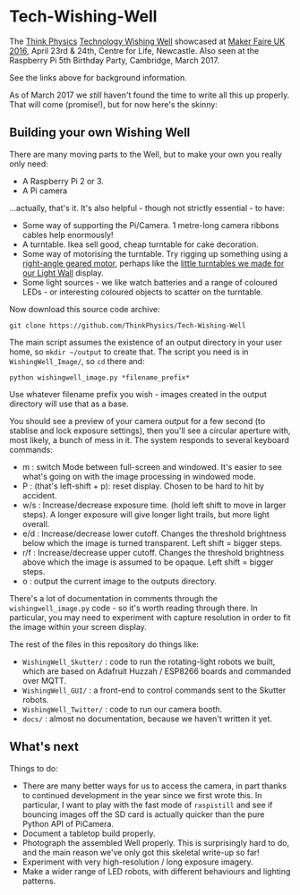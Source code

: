 # Tech-Wishing-Well
The [Think Physics](http://thinkphysics.org) [Technology Wishing Well](http://thinkphysics.org/activity/technology-wishing-well/) showcased at [Maker Faire UK 2016](http://www.makerfaireuk.com), April 23rd & 24th, Centre for Life, Newcastle. Also seen at the Raspberry Pi 5th Birthday Party, Cambridge, March 2017.

See the links above for background information.

As of March 2017 we *still* haven't found the time to write all this up properly. That will come (promise!), but for now here's the skinny:

## Building your own Wishing Well

There are many moving parts to the Well, but to make your own you really only need:

* A Raspberry Pi 2 or 3.
* A Pi camera

...actually, that's it. It's also helpful - though not strictly essential - to have:

* Some way of supporting the Pi/Camera. 1 metre-long camera ribbons cables help enormously!
* A turntable. Ikea sell good, cheap turntable for cake decoration.
* Some way of motorising the turntable. Try rigging up something using a [right-angle geared motor](https://www.kitronik.co.uk/2547-right-angle-geared-hobby-motor.html), perhaps like the [little turntables we made for our Light Wall](https://nustem.uk/activity/light-wall/) display.
* Some light sources - we like watch batteries and a range of coloured LEDs - or interesting coloured objects to scatter on the turntable.

Now download this source code archive:

    git clone https://github.com/ThinkPhysics/Tech-Wishing-Well

The main script assumes the existence of an output directory in your user home, so `mkdir ~/output` to create that. The script you need is in `WishingWell_Image/`, so `cd` there and:

    python wishingwell_image.py *filename_prefix*

Use whatever filename prefix you wish - images created in the output directory will use that as a base.

You should see a preview of your camera output for a few second (to stablise and lock exposure settings), then you'll see a circular aperture with, most likely, a bunch of mess in it. The system responds to several keyboard commands:

* m : switch Mode between full-screen and windowed. It's easier to see what's going on with the image processing in windowed mode.
* P : (that's left-shift + p): reset display. Chosen to be hard to hit by accident.
* w/s : Increase/decrease exposure time. (hold left shift to move in larger steps). A longer exposure will give longer light trails, but more light overall.
* e/d : Increase/decrease lower cutoff. Changes the threshold brightness below which the image is turned transparent. Left shift = bigger steps.
* r/f : Increase/decrease upper cutoff. Changes the threshold brightness above which the image is assumed to be opaque. Left shift = bigger steps.
* o : output the current image to the outputs directory.

There's a lot of documentation in comments through the `wishingwell_image.py` code - so it's worth reading through there. In particular, you may need to experiment with capture resolution in order to fit the image within your screen display.

The rest of the files in this repository do things like:

* `WishingWell_Skutter/` : code to run the rotating-light robots we built, which are based on Adafruit Huzzah / ESP8266 boards and commanded over MQTT.
* `WishingWell_GUI/` : a front-end to control commands sent to the Skutter robots.
* `WishingWell_Twitter/` : code to run our camera booth.
* `docs/` : almost no documentation, because we haven't written it yet.

## What's next

Things to do:

* There are many better ways for us to access the camera, in part thanks to continued development in the year since we first wrote this. In particular, I want to play with the fast mode of `raspistill` and see if bouncing images off the SD card is actually quicker than the pure Python API of PiCamera.
* Document a tabletop build properly.
* Photograph the assembled Well properly. This is surprisingly hard to do, and the main reason we've only got this skeletal write-up so far!
* Experiment with very high-resolution / long exposure imagery.
* Make a wider range of LED robots, with different behaviours and lighting patterns.
